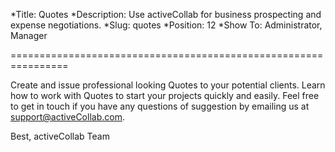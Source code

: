 *Title: Quotes
*Description: Use activeCollab for business prospecting and expense negotiations.
*Slug: quotes
*Position: 12
*Show To: Administrator, Manager

================================================================

Create and issue professional looking Quotes to your potential clients. Learn how to work with Quotes to start your projects quickly and easily. Feel free to get in touch if you have any questions of suggestion by emailing us at support@activeCollab.com.

Best,
activeCollab Team  
